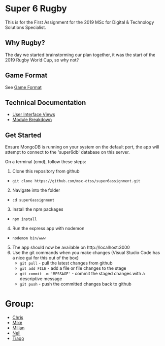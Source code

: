# Super 6 Rugby
This is for the First Assignment for the 2019 MSc for Digital &amp; Technology Solutions Specialist.

## Why Rugby?
The day we started brainstorming our plan together, it was the start of the 2019 Rugby World Cup, so why not?

## Game Format
See [Game Format](docs/game_format.md)

## Technical Documentation
* [User Interface Views](docs/ui_views.md)
* [Module Breakdown](docs/code_modules.md)

## Get Started
Ensure MongoDB is running on your system on the default port, the app will attempt to connect to the 'super6db' database on this server.


On a terminal (cmd), follow these steps:
1. Clone this repository from github
  * `git clone https://github.com/msc-dtss/super6assignment.git`
2. Navigate into the folder
  * `cd super6assignment`
3. Install the npm packages
  * `npm install`
4. Run the express app with nodemon
  * `nodemon bin/www`
5. The app should now be available on http://localhost:3000
6. Use the git commands when you make changes (Visual Studio Code has a nice gui for this out of the box)
   * `git pull` - pull the latest changes from github
   * `git add FILE` - add a file or file changes to the stage
   * `git commit -m 'MESSAGE'` - commit the staged changes with a descriptive message
   * `git push` - push the committed changes back to github


# Group:
* [Chris](https://github.com/TheQuietPotato)
* [Mike](https://github.com/MikeKeightley)
* [Millan](https://github.com/AMIllan75)
* [Neil](https://github.com/neilmusgrove)
* [Tiago](https://github.com/dosaki)
